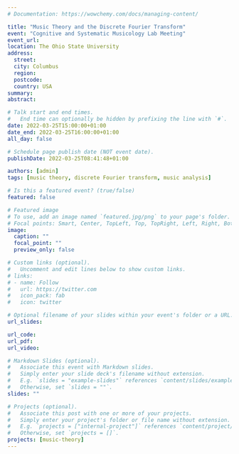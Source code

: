 ```yaml
---
# Documentation: https://wowchemy.com/docs/managing-content/

title: "Music Theory and the Discrete Fourier Transform"
event: "Cognitive and Systematic Musicology Lab Meeting"
event_url:
location: The Ohio State University
address:
  street:
  city: Columbus
  region:
  postcode:
  country: USA
summary:
abstract:

# Talk start and end times.
#   End time can optionally be hidden by prefixing the line with `#`.
date: 2022-03-25T15:00:00+01:00
date_end: 2022-03-25T16:00:00+01:00
all_day: false

# Schedule page publish date (NOT event date).
publishDate: 2022-03-25T08:41:48+01:00

authors: [admin]
tags: [music theory, discrete Fourier transform, music analysis]

# Is this a featured event? (true/false)
featured: false

# Featured image
# To use, add an image named `featured.jpg/png` to your page's folder. 
# Focal points: Smart, Center, TopLeft, Top, TopRight, Left, Right, BottomLeft, Bottom, BottomRight.
image:
  caption: ""
  focal_point: ""
  preview_only: false

# Custom links (optional).
#   Uncomment and edit lines below to show custom links.
# links:
# - name: Follow
#   url: https://twitter.com
#   icon_pack: fab
#   icon: twitter

# Optional filename of your slides within your event's folder or a URL.
url_slides:

url_code:
url_pdf:
url_video:

# Markdown Slides (optional).
#   Associate this event with Markdown slides.
#   Simply enter your slide deck's filename without extension.
#   E.g. `slides = "example-slides"` references `content/slides/example-slides.md`.
#   Otherwise, set `slides = ""`.
slides: ""

# Projects (optional).
#   Associate this post with one or more of your projects.
#   Simply enter your project's folder or file name without extension.
#   E.g. `projects = ["internal-project"]` references `content/project/deep-learning/index.md`.
#   Otherwise, set `projects = []`.
projects: [music-theory]
---
```

